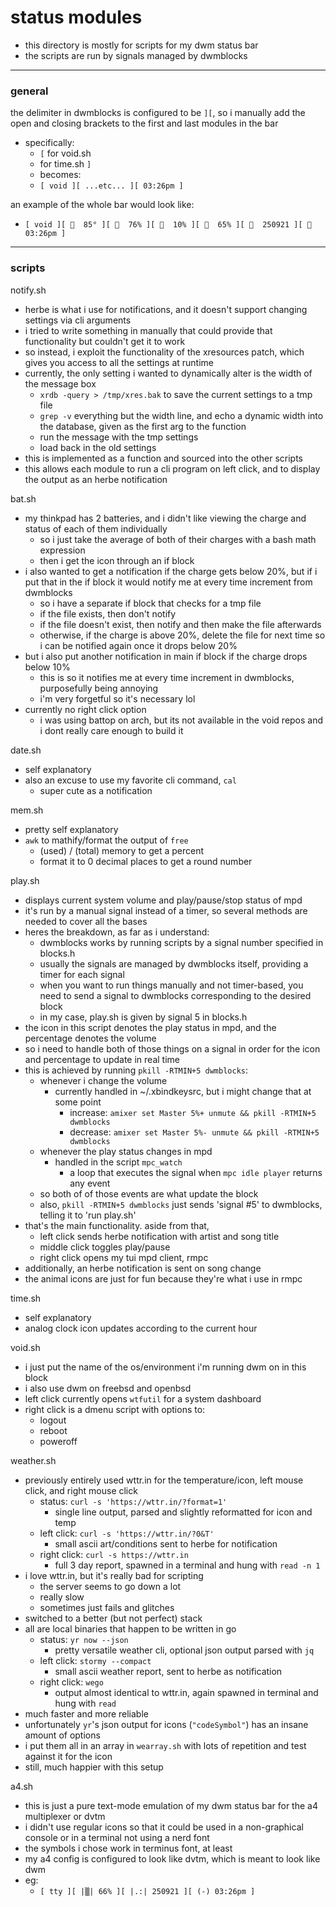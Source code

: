 # status modules

- this directory is mostly for scripts for my dwm status bar
- the scripts are run by signals managed by dwmblocks

---

### general

the delimiter in dwmblocks is configured to be ` ][ `, so i manually add the open and closing brackets to the first and last modules in the bar
- specifically:
    - `[` for void.sh
    - for time.sh `]`
    - becomes:
    - `[ void ][ ...etc... ][ 03:26pm ]`

an example of the whole bar would look like:
- `[ void ][   85° ][   76% ][   10% ][ 󰁿  65% ][   250921 ][ 󱑁  03:26pm ]`

---

### scripts

notify.sh
- herbe is what i use for notifications, and it doesn't support changing settings via cli arguments
- i tried to write something in manually that could provide that functionality but couldn't get it to work
- so instead, i exploit the functionality of the xresources patch, which gives you access to all the settings at runtime
- currently, the only setting i wanted to dynamically alter is the width of the message box
    - `xrdb -query > /tmp/xres.bak` to save the current settings to a tmp file
    - `grep -v` everything but the width line, and echo a dynamic width into the database, given as the first arg to the function
    - run the message with the tmp settings
    - load back in the old settings
- this is implemented as a function and sourced into the other scripts
- this allows each module to run a cli program on left click, and to display the output as an herbe notification

bat.sh
- my thinkpad has 2 batteries, and i didn't like viewing the charge and status of each of them individually
    - so i just take the average of both of their charges with a bash math expression
    - then i get the icon through an if block
- i also wanted to get a notification if the charge gets below 20%, but if i put that in the if block it would notify me at every time increment from dwmblocks
    - so i have a separate if block that checks for a tmp file
    - if the file exists, then don't notify
    - if the file doesn't exist, then notify and then make the file afterwards
    - otherwise, if the charge is above 20%, delete the file for next time so i can be notified again once it drops below 20%
- but i also put another notification in main if block if the charge drops below 10%
    - this is so it notifies me at every time increment in dwmblocks, purposefully being annoying
    - i'm very forgetful so it's necessary lol
- currently no right click option
    - i was using battop on arch, but its not available in the void repos and i dont really care enough to build it

date.sh
- self explanatory
- also an excuse to use my favorite cli command, `cal`
    - super cute as a notification

mem.sh
- pretty self explanatory
- `awk` to mathify/format the output of `free`
    - (used) / (total) memory to get a percent
    - format it to 0 decimal places to get a round number

play.sh
- displays current system volume and play/pause/stop status of mpd
- it's run by a manual signal instead of a timer, so several methods are needed to cover all the bases
- heres the breakdown, as far as i understand:
    - dwmblocks works by running scripts by a signal number specified in blocks.h
    - usually the signals are managed by dwmblocks itself, providing a timer for each signal
    - when you want to run things manually and not timer-based, you need to send a signal to dwmblocks corresponding to the desired block
    - in my case, play.sh is given by signal 5 in blocks.h
- the icon in this script denotes the play status in mpd, and the percentage denotes the volume
- so i need to handle both of those things on a signal in order for the icon and percentage to update in real time
- this is achieved by running `pkill -RTMIN+5 dwmblocks`:
    - whenever i change the volume
        - currently handled in ~/.xbindkeysrc, but i might change that at some point
            - increase: `amixer set Master 5%+ unmute && pkill -RTMIN+5 dwmblocks`
            - decrease: `amixer set Master 5%- unmute && pkill -RTMIN+5 dwmblocks`
    - whenever the play status changes in mpd
        - handled in the script `mpc_watch`
            - a loop that executes the signal when `mpc idle player` returns any event
    - so both of of those events are what update the block
    - also, `pkill -RTMIN+5 dwmblocks` just sends 'signal #5' to dwmblocks, telling it to 'run play.sh'
- that's the main functionality. aside from that,
    - left click sends herbe notification with artist and song title
    - middle click toggles play/pause
    - right click opens my tui mpd client, rmpc
- additionally, an herbe notification is sent on song change
- the animal icons are just for fun because they're what i use in rmpc

time.sh
- self explanatory
- analog clock icon updates according to the current hour

void.sh
- i just put the name of the os/environment i'm running dwm on in this block
- i also use dwm on freebsd and openbsd
- left click currently opens `wtfutil` for a system dashboard
- right click is a dmenu script with options to:
    - logout
    - reboot
    - poweroff

weather.sh
- previously entirely used wttr.in for the temperature/icon, left mouse click, and right mouse click
    - status: `curl -s 'https://wttr.in/?format=1'`
        - single line output, parsed and slightly reformatted for icon and temp
    - left click: `curl -s 'https://wttr.in/?0&T'`
        - small ascii art/conditions sent to herbe for notification
    - right click: `curl -s https://wttr.in`
        - full 3 day report, spawned in a terminal and hung with `read -n 1`
- i love wttr.in, but it's really bad for scripting
    - the server seems to go down a lot
    - really slow
    - sometimes just fails and glitches
- switched to a better (but not perfect) stack
- all are local binaries that happen to be written in go
    - status: `yr now --json`
        - pretty versatile weather cli, optional json output parsed with `jq`
    - left click: `stormy --compact`
        - small ascii weather report, sent to herbe as notification
    - right click: `wego`
        - output almost identical to wttr.in, again spawned in terminal and hung with `read`
- much faster and more reliable
- unfortunately `yr`'s json output for icons (`"codeSymbol"`) has an insane amount of options
- i put them all in an array in `wearray.sh` with lots of repetition and test against it for the icon
- still, much happier with this setup

a4.sh
- this is just a pure text-mode emulation of my dwm status bar for the a4 multiplexer or dvtm
- i didn't use regular icons so that it could be used in a non-graphical console or in a terminal not using a nerd font
- the symbols i chose work in terminus font, at least
- my a4 config is configured to look like dvtm, which is meant to look like dwm
- eg:
    - `[ tty ][ |▒| 66% ][ |.:| 250921 ][ (-) 03:26pm ]`
